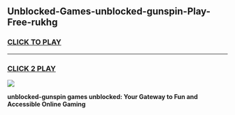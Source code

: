 
## Unblocked-Games-unblocked-gunspin-Play-Free-rukhg
<h3>
<a href="https://premium76.site?title=unblocked-gunspin&ref=19M">CLICK TO PLAY</a></h3>
<hr>

<h3>
<a href="https://premium76.site?title=unblocked-gunspin&ref=19M">CLICK 2 PLAY</a>
  
</h3>

<a href="https://premium76.site?title=unblocked-gunspin&ref=19M"><img src="https://clearcache.store/games.png"></a>


**unblocked-gunspin games unblocked: Your Gateway to Fun and Accessible Online Gaming**
